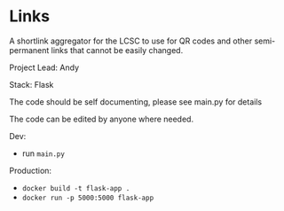 # Links

A shortlink aggregator for the LCSC to use for QR codes and other semi-permanent links that cannot be easily changed.

Project Lead: Andy

Stack: Flask

The code should be self documenting, please see main.py for details

The code can be edited by anyone where needed.

Dev:
- run `main.py`

Production:
- `docker build -t flask-app .`
- `docker run -p 5000:5000 flask-app`